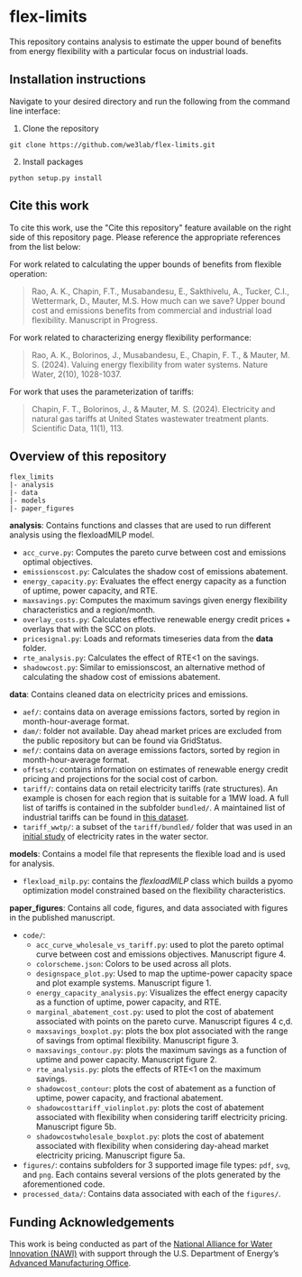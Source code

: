 # flex-limits
This repository contains analysis to estimate the upper bound of benefits from energy flexibility with a particular focus on industrial loads. 


## Installation instructions
Navigate to your desired directory and run the following from the command line interface:
1. Clone the repository
```
git clone https://github.com/we3lab/flex-limits.git
```

2. Install packages
```
python setup.py install
```

## Cite this work

To cite this work, use the "Cite this repository" feature available on the right side of this repository page. Please reference the appropriate references from the list below:

For work related to calculating the upper bounds of benefits from flexible operation:
> Rao, A. K., Chapin, F.T., Musabandesu, E., Sakthivelu, A., Tucker, C.I., Wettermark, D., Mauter, M.S. How much can we save? Upper bound cost and emissions benefits from commercial and industrial load flexibility. Manuscript in Progress.


For work related to characterizing energy flexibility performance:
> Rao, A. K., Bolorinos, J., Musabandesu, E., Chapin, F. T., & Mauter, M. S. (2024). Valuing energy flexibility from water systems. Nature Water, 2(10), 1028-1037.

For work that uses the parameterization of tariffs:
> Chapin, F. T., Bolorinos, J., & Mauter, M. S. (2024). Electricity and natural gas tariffs at United States wastewater treatment plants. Scientific Data, 11(1), 113.

## Overview of this repository
```
flex_limits
|- analysis
|- data
|- models
|- paper_figures
```

**analysis**: Contains functions and classes that are used to run different analysis using the flexloadMILP model. 
- `acc_curve.py`: Computes the pareto curve between cost and emissions optimal objectives.
- `emissionscost.py`: Calculates the shadow cost of emissions abatement.
- `energy_capacity.py`: Evaluates the effect energy capacity as a function of uptime, power capacity, and RTE.
- `maxsavings.py`: Computes the maximum savings given energy flexibility characteristics and a region/month.
- `overlay_costs.py`: Calculates effective renewable energy credit prices + overlays that with the SCC on plots.
- `pricesignal.py`: Loads and reformats timeseries data from the **data** folder. 
- `rte_analysis.py`: Calculates the effect of RTE<1 on the savings.
- `shadowcost.py`: Similar to emissionscost, an alternative method of calculating the shadow cost of emissions abatement.

**data**: Contains cleaned data on electricity prices and emissions. 
- `aef/`: contains data on average emissions factors, sorted by region in month-hour-average format.
- `dam/`: folder not available. Day ahead market prices are excluded from the public repository but can be found via GridStatus. 
- `mef/`: contains data on average emissions factors, sorted by region in month-hour-average format.
- `offsets/`: contains information on estimates of renewable energy credit pricing and projections for the social cost of carbon. 
- `tariff/`: contains data on retail electricity tariffs (rate structures). An example is chosen for each region that is suitable for a 1MW load. A full list of tariffs is contained in the subfolder `bundled/`. A maintained list of industrial tariffs can be found in [this dataset](https://github.com/we3lab/industrial-electricity-tariffs).
- `tariff_wwtp/`: a subset of the `tariff/bundled/` folder that was used in an [initial study](https://www.nature.com/articles/s41597-023-02886-6) of electricity rates in the water sector. 

**models**: Contains a model file that represents the flexible load and is used for analysis.

- `flexload_milp.py`: contains the *flexloadMILP* class which builds a pyomo optimization model constrained based on the flexibility characteristics. 

**paper_figures**: Contains all code, figures, and data associated with figures in the published manuscript. 

- `code/`:
    - `acc_curve_wholesale_vs_tariff.py`: used to plot the pareto optimal curve between cost and emissions objectives. Manuscript figure 4.
    - `colorscheme.json`: Colors to be used across all plots.
    - `designspace_plot.py`: Used to map the uptime-power capacity space and plot example systems. Manuscript figure 1.
    - `energy_capacity_analysis.py`: Visualizes the effect energy capacity as a function of uptime, power capacity, and RTE.
    - `marginal_abatement_cost.py`: used to plot the cost of abatement associated with points on the pareto curve. Manuscript figures 4 c,d.
    - `maxsavings_boxplot.py`: plots the box plot associated with the range of savings from optimal flexibility. Manuscript figure 3. 
    - `maxsavings_contour.py`: plots the maximum savings as a function of uptime and power capacity. Manuscript figure 2. 
    - `rte_analysis.py`: plots the effects of RTE<1 on the maximum savings.
    - `shadowcost_contour`: plots the cost of abatement as a function of uptime, power capacity, and fractional abatement.
    - `shadowcosttariff_violinplot.py`: plots the cost of abatement associated with flexibility when considering tariff electricity pricing. Manuscript figure 5b. 
    - `shadowcostwholesale_boxplot.py`: plots the cost of abatement associated with flexibility when considering day-ahead market electricity pricing. Manuscript figure 5a. 
- `figures/`: contains subfolders for 3 supported image file types: `pdf`, `svg`, and `png`. Each contains several versions of the plots generated by the aforementioned code.
-  `processed_data/`: Contains data associated with each of the `figures/`.


## Funding Acknowledgements
This work is being conducted as part of the [National Alliance for Water Innovation
(NAWI)](https://www.nawihub.org/) with support through the U.S. Department of Energy’s [Advanced
Manufacturing Office](https://www.energy.gov/eere/amo/advanced-manufacturing-office).